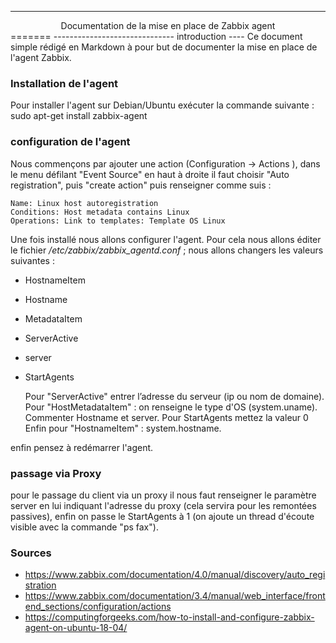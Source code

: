   --------------------------------------------------
<center>Documentation de la mise en place de Zabbix agent</center>
=======
------------------------------
introduction
----
Ce document simple rédigé en Markdown à pour but de documenter la mise en place de l'agent Zabbix.

### Installation de l'agent

Pour installer l'agent sur Debian/Ubuntu exécuter la commande suivante :
    sudo apt-get install zabbix-agent

### configuration de l'agent
Nous commençons par ajouter une action (Configuration -> Actions ), dans le menu défilant "Event Source" en haut à droite il faut choisir "Auto registration", puis "create action" puis renseigner comme suis :

    Name: Linux host autoregistration
    Conditions: Host metadata contains Linux
    Operations: Link to templates: Template OS Linux

Une fois installé nous allons configurer l'agent. Pour cela nous allons éditer le fichier */etc/zabbix/zabbix_agentd.conf* ;
nous allons changers les valeurs suivantes :
* HostnameItem
* Hostname
* MetadataItem  
* ServerActive
* server
* StartAgents


    Pour "ServerActive" entrer l’adresse du serveur (ip ou nom de domaine).
    Pour "HostMetadataItem" : on renseigne le type d'OS (system.uname).
    Commenter Hostname et server.
    Pour StartAgents mettez la valeur 0
    Enfin pour "HostnameItem" : system.hostname.


enfin pensez à redémarrer l'agent.

### passage via Proxy
pour le passage du client via un proxy il nous faut renseigner le paramètre server en lui indiquant l'adresse du proxy (cela servira pour les remontées passives), enfin on passe le StartAgents à 1 (on ajoute un thread d'écoute visible avec la commande "ps fax").

### Sources

* https://www.zabbix.com/documentation/4.0/manual/discovery/auto_registration
* https://www.zabbix.com/documentation/3.4/manual/web_interface/frontend_sections/configuration/actions
* https://computingforgeeks.com/how-to-install-and-configure-zabbix-agent-on-ubuntu-18-04/
